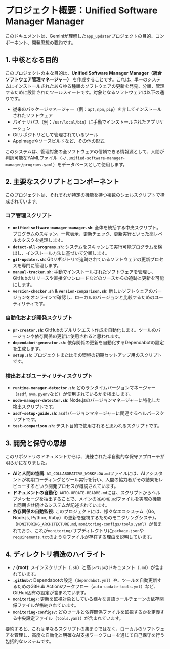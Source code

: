 # プロジェクト概要：Unified Software Manager Manager

このドキュメントは、Geminiが理解した`app_updater`プロジェクトの目的、コンポーネント、開発思想の要約です。

## 1. 中核となる目的

このプロジェクトの主な目的は、**Unified Software Manager Manager（統合ソフトウェア管理マネージャー）** を作成することです。これは、単一のシステムにインストールされたあらゆる種類のソフトウェアの更新を発見、分類、管理するために設計されたツールスイートです。対象となるソフトウェアは以下の通りです。

-   従来のパッケージマネージャー（例：`apt`, `npm`, `pip`）を介してインストールされたソフトウェア
-   バイナリパス（例：`/usr/local/bin`）に手動でインストールされたアプリケーション
-   Gitリポジトリとして管理されているツール
-   AppImageやソースビルドなど、その他の形式

このシステムは、管理対象の全ソフトウェアの信頼できる情報源として、人間が判読可能なYAMLファイル（`~/.unified-software-manager-manager/programs.yaml`）をデータベースとして使用します。

## 2. 主要なスクリプトとコンポーネント

このプロジェクトは、それぞれが特定の機能を持つ複数のシェルスクリプトで構成されています。

### コア管理スクリプト

-   **`unified-software-manager-manager.sh`**: 全体を統括する中央スクリプト。プログラムのスキャン、一覧表示、更新チェック、更新実行といった高レベルのタスクを処理します。
-   **`detect-all-programs.sh`**: システムをスキャンして実行可能プログラムを検出し、インストール方法に基づいて分類します。
-   **`git-updater.sh`**: Gitリポジトリで追跡されているソフトウェアの更新プロセスを専門に管理します。
-   **`manual-tracker.sh`**: 手動でインストールされたソフトウェアを管理し、GitHubのリリースや直接ダウンロードなどのソースからの追跡と更新を可能にします。
-   **`version-checker.sh` & `version-comparison.sh`**: 新しいソフトウェアのバージョンをオンラインで確認し、ローカルのバージョンと比較するためのユーティリティです。

### 自動化および開発スクリプト

-   **`pr-creator.sh`**: GitHubのプルリクエスト作成を自動化します。ツールのバージョンや依存関係の更新に使用されると思われます。
-   **`dependabot-generator.sh`**: 依存関係の更新を自動化するDependabotの設定を生成します。
-   **`setup.sh`**: プロジェクトまたはその環境の初期セットアップ用のスクリプトです。

### 検出およびユーティリティスクリプト

-   **`runtime-manager-detector.sh`**: どのランタイムバージョンマネージャー（`asdf`, `nvm`, `pyenv`など）が使用されているかを検出します。
-   **`node-manager-detector.sh`**: Node.jsのバージョンマネージャーに特化した検出スクリプトです。
-   **`asdf-setup-guide.sh`**: `asdf`バージョンマネージャーに関連するヘルパースクリプトです。
-   **`test-comparison.sh`**: テスト目的で使用されると思われるスクリプトです。

## 3. 開発と保守の思想

このリポジトリのドキュメントからは、洗練された半自動的な保守アプローチが明らかになりました。

-   **AIと人間の協調**: `AI_COLLABORATIVE_WORKFLOW.md`ファイルには、AIアシスタントが初期コーディングとツール実行を行い、人間の協力者がその結果をレビューするという開発プロセスが概説されています。
-   **ドキュメントの自動化**: `AUTO-UPDATE-README.md`には、スクリプトからヘルプメッセージを抽出することで、メインの`README.md`ファイルを実際の機能と同期させ続けるシステムが記述されています。
-   **依存関係の自動監視**: このプロジェクトには、様々なエコシステム（Go, Node.js, Python, Ruby）の更新を監視するためのモニタリングシステム（`MONITORING_ARCHITECTURE.md`, `monitoring-configs/tools.yaml`）が含まれており、これが`monitoring/`サブディレクトリに`package.json`や`requirements.txt`のようなファイルが存在する理由を説明しています。

## 4. ディレクトリ構造のハイライト

-   **`/` (root)**: メインスクリプト（`.sh`）と高レベルのドキュメント（`.md`）が含まれています。
-   **`.github/`**: Dependabotの設定（`dependabot.yml`）や、ツールを自動更新するためのGitHub Actionsワークフロー（`auto-update-tools.yml`）など、GitHub固有の設定が含まれています。
-   **`monitoring/`**: 更新を監視対象としている様々な言語ツールチェーンの依存関係ファイルが格納されています。
-   **`monitoring-configs/`**: どのツールと依存関係ファイルを監視するかを定義する中央設定ファイル（`tools.yaml`）が含まれています。

要約すると、これは単なるスクリプトの集まりではなく、ローカルのソフトウェアを管理し、高度な自動化と明確なAI支援ワークフローを通じて自己保守を行う包括的なシステムです。